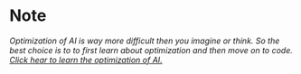 # Note

_Optimization of AI is way more difficult then you imagine or think. So the best choice is to to first learn about optimization and then move on to code._
_[Click hear to learn the optimization of AI.](https://cs50.harvard.edu/ai/2024/notes/3/)_
